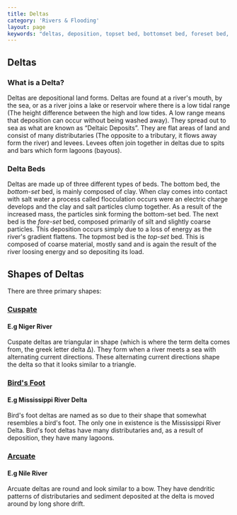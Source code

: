 ```yaml
---
title: Deltas
category: 'Rivers & Flooding'
layout: page
keywords: "deltas, deposition, topset bed, bottomset bed, foreset bed, erosion, mouth, nile, cuspate, bird's foot, arcuate"
---
```


Deltas
------

### What is a Delta?

Deltas are depositional land forms. Deltas are found at a river's mouth, by the sea, or as a river joins a lake or reservoir where there is a low tidal range (The height difference between the high and low tides. A low range means that deposition can occur without being washed away). They spread out to sea as what are known as “Deltaic Deposits”. They are flat areas of land and consist of many distributaries (The opposite to a tributary, it flows away form the river) and levees. Levees often join together in deltas due to spits and bars which form lagoons (bayous). 

### Delta Beds

Deltas are made up of three different types of beds. The bottom bed, the _bottom-set_ bed, is mainly composed of clay. When clay comes into contact with salt water a process called flocculation occurs were an electric charge develops and the clay and salt particles clump together. As a result of the increased mass, the particles sink forming the bottom-set bed. The next bed is the _fore-set_ bed, composed primarily of silt and slightly coarse particles. This deposition occurs simply due to a loss of energy as the river's gradient flattens. The topmost bed is the _top-set_ bed. This is composed of coarse material, mostly sand and is again the result of the river loosing energy and so depositing its load. 

Shapes of Deltas
----------------

There are three primary shapes:

### [Cuspate](http://en.wikipedia.org/wiki/File:STS61C-42-72.jpg)

#### E.g Niger River

Cuspate deltas are triangular in shape (which is where the term delta comes from, the greek letter delta Δ). They form when a river meets a sea with alternating current directions. These alternating current directions shape the delta so that it looks similar to a triangle. 

### [Bird's Foot](http://en.wikipedia.org/wiki/File:Mississippi_delta_from_space.jpg) 

#### E.g Mississippi River Delta

Bird's foot deltas are named as so due to their shape that somewhat resembles a bird's foot. The only one in existence is the Mississippi River Delta. Bird's foot deltas have many distributaries and, as a result of deposition, they have many lagoons.

### [Arcuate](http://en.wikipedia.org/wiki/File:NileDelta-EO.JPG)

#### E.g Nile River

Arcuate deltas are round and look similar to a bow. They have dendritic patterns of distributaries and sediment deposited at the delta is moved around by long shore drift.  